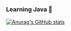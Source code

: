 ### Learning Java 🥶

[![Anurag's GitHub stats](https://github-readme-stats.vercel.app/api?username=AnotherNoName&hide=prs,issues&show_icons=true&theme=gotham)](https://github.com/anuraghazra/github-readme-stats)
